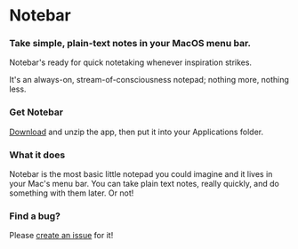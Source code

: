 # Notebar

### Take simple, plain-text notes in your MacOS menu bar.

Notebar's ready for quick notetaking whenever inspiration strikes.

It's an always-on, stream-of-consciousness notepad; nothing more, nothing less.

### Get Notebar

[Download](https://github.com/stakes/Notebar/releases/download/1.0-alpha/Notebar.zip) and unzip the app, then put it into your Applications folder.

### What it does

Notebar is the most basic little notepad you could imagine and it lives in your Mac's menu bar. You can take plain text notes, really quickly, and do something with them later. Or not!

### Find a bug?

Please [create an issue](https://github.com/stakes/Notebar/issues) for it!
